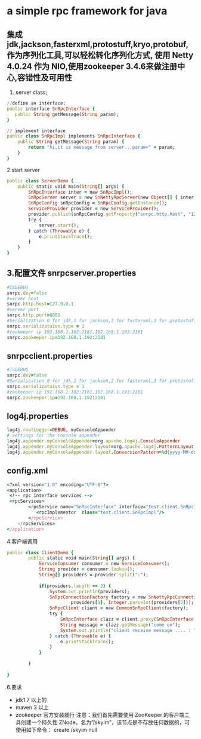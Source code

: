  a simple rpc framework for java
=================================================
集成 jdk,jackson,fasterxml,protostuff,kryo,protobuf,作为序列化工具,可以轻松转化序列化方式,
使用 Netty 4.0.24 作为 NIO,使用zookeeper 3.4.6来做注册中心,容错性及可用性
--------------------------------------------------
1. server class;
```ruby
//define an interface:
public interface SnRpcInterface {
   public String getMessage(String param);
}
```
```ruby
// implement interface
public class SnRpcImpl implements SnRpcInterface {
	public String getMessage(String param) {
		return "hi,it is message from server...param+" + param;
	}
}
```

2.start server
```ruby
public class ServerDemo {
	public static void main(String[] args) {
		SnRpcInterface inter = new SnRpcImpl();
		SnRpcServer server = new SnNettyRpcServer(new Object[] { inter });		
		SnRpcConfig snRpcConfig = SnRpcConfig.getInstance();
		ServiceProvider provider = new ServiceProvider();
        provider.publish(snRpcConfig.getProperty("snrpc.http.host", "127.0.0.1"), Integer.parseInt(snRpcConfig.getProperty("snrpc.http.port","8080")));		
		try {
			server.start();
		} catch (Throwable e) {
			e.printStackTrace();
		}
	}
}
```

3.配置文件
snrpcserver.properties
------------------------------------------
```ruby
#ISDEBUG
snrpc.dev=false
#server host
snrpc.http.host=127.0.0.1
#server port
snrpc.http.port=8081
#Serialization 0 for jdk,1 for jackson,2 for fasterxml,3 for protostuff,4 for kryo,5 for protobuf
snrpc.serializataion.type = 1
#zookeeper ip 192.168.1.182:2181,192.168.1.193:2181
snrpc.zookeeper.ip=192.168.1.192:2181
```

snrpcclient.properties
------------------------------------------
```ruby
#ISDEBUG
snrpc.dev=false
#Serialization 0 for jdk,1 for jackson,2 for fasterxml,3 for protostuff,4 for kryo,5 for protobuf
snrpc.serializataion.type = 1
#zookeeper ip 192.168.1.182:2181,192.168.1.193:2181
snrpc.zookeeper.ip=192.168.1.192:2181
```

log4j.properties
------------------------------------------
```ruby
log4j.rootLogger=DEBUG, myConsoleAppender
# settings for the console appender
log4j.appender.myConsoleAppender=org.apache.log4j.ConsoleAppender
log4j.appender.myConsoleAppender.layout=org.apache.log4j.PatternLayout
log4j.appender.myConsoleAppender.layout.ConversionPattern=%d{yyyy-MM-dd HH:mm:s} %-4r [%t] %-5p %c %x - %m%n
```

config.xml
------------------------------------------
```ruby
<?xml version="1.0" encoding="UTF-8"?>
<application>
 <!-- rpc interface services -->    
 <rpcServices>
        <rpcService name="SnRpcInterface" interface="test.client.SnRpcInterface" overload="true">
           <rpcImplementor  class="test.client.SnRpcImpl"/> 
        </rpcService>
    </rpcServices>
</application>
```

4.客户端调用
```ruby
public class ClientDemo {
		public static void main(String[] args) {
	        ServiceConsumer consumer = new ServiceConsumer();
	        String provider = consumer.lookup();
			String[] providers = provider.split(":");
			
			if(providers.length == 3) {
				System.out.println(providers);
				SnRpcConnectionFactory factory = new SnNettyRpcConnectionFactory(
						providers[1], Integer.parseInt(providers[2]));
				SnRpcClient client = new CommonSnRpcClient(factory);
			    try {
			        SnRpcInterface clazz = client.proxy(SnRpcInterface.class);
			        String message = clazz.getMessage("come on");
			        System.out.println("client receive message .... : " + message);
			    } catch (Throwable e) {
			        e.printStackTrace();
			    }
			}
		
		}
	
}


```



6.要求
+ jdk1.7 以上的
+ maven 3 以上
+ zookeeper 官方安装就行
注意：我们首先需要使用 ZooKeeper 的客户端工具创建一个持久性 ZNode，名为“/skyim”，该节点是不存放任何数据的，可使用如下命令：
create /skyim null



